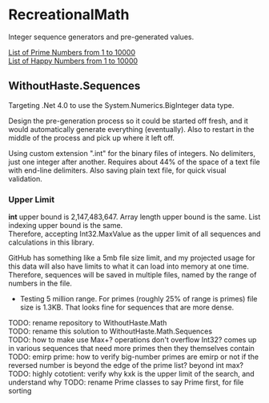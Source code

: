 # RecreationalMath

Integer sequence generators and pre-generated values.

[List of Prime Numbers from 1 to 10000](ListsOfNumbers/Prime_1_10000.txt)  
[List of Happy Numbers from 1 to 10000](ListsOfNumbers/Happy_1_10000.txt)

## WithoutHaste.Sequences

Targeting .Net 4.0 to use the System.Numerics.BigInteger data type.

Design the pre-generation process so it could be started off fresh, and it would automatically generate everything (eventually). Also to restart in the middle of the process and pick up where it left off.

Using custom extension ".int" for the binary files of integers. No delimiters, just one integer after another. Requires about 44% of the space of a text file with end-line delimiters. Also saving plain text file, for quick visual validation.

### Upper Limit

**int** upper bound is 2,147,483,647. Array length upper bound is the same. List indexing upper bound is the same.  
Therefore, accepting Int32.MaxValue as the upper limit of all sequences and calculations in this library.

GitHub has something like a 5mb file size limit, and my projected usage for this data will also have limits to what it can load into memory at one time. Therefore, sequences will be saved in multiple files, named by the range of numbers in the file.  
- Testing 5 million range. For primes (roughly 25% of range is primes) file size is 1.3KB. That looks fine for sequences that are more dense.


TODO: rename repository to WithoutHaste.Math  
TODO: rename this solution to WithoutHaste.Math.Sequences  
TODO: how to make use Max+? operations don't overflow Int32? comes up in various sequences that need more primes then they themselves contain
TODO: emirp prime: how to verify big-number primes are emirp or not if the reversed number is beyond the edge of the prime list? beyond int max?
TODO: highly cototient: verify why kxk is the upper limit of the search, and understand why
TODO: rename Prime classes to say Prime first, for file sorting
